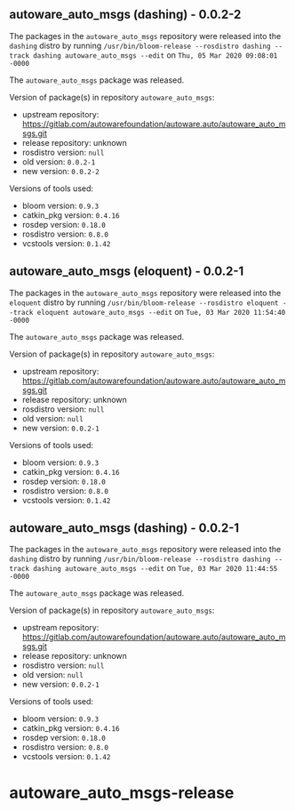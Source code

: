 ## autoware_auto_msgs (dashing) - 0.0.2-2

The packages in the `autoware_auto_msgs` repository were released into the `dashing` distro by running `/usr/bin/bloom-release --rosdistro dashing --track dashing autoware_auto_msgs --edit` on `Thu, 05 Mar 2020 09:08:01 -0000`

The `autoware_auto_msgs` package was released.

Version of package(s) in repository `autoware_auto_msgs`:

- upstream repository: https://gitlab.com/autowarefoundation/autoware.auto/autoware_auto_msgs.git
- release repository: unknown
- rosdistro version: `null`
- old version: `0.0.2-1`
- new version: `0.0.2-2`

Versions of tools used:

- bloom version: `0.9.3`
- catkin_pkg version: `0.4.16`
- rosdep version: `0.18.0`
- rosdistro version: `0.8.0`
- vcstools version: `0.1.42`


## autoware_auto_msgs (eloquent) - 0.0.2-1

The packages in the `autoware_auto_msgs` repository were released into the `eloquent` distro by running `/usr/bin/bloom-release --rosdistro eloquent --track eloquent autoware_auto_msgs --edit` on `Tue, 03 Mar 2020 11:54:40 -0000`

The `autoware_auto_msgs` package was released.

Version of package(s) in repository `autoware_auto_msgs`:

- upstream repository: https://gitlab.com/autowarefoundation/autoware.auto/autoware_auto_msgs.git
- release repository: unknown
- rosdistro version: `null`
- old version: `null`
- new version: `0.0.2-1`

Versions of tools used:

- bloom version: `0.9.3`
- catkin_pkg version: `0.4.16`
- rosdep version: `0.18.0`
- rosdistro version: `0.8.0`
- vcstools version: `0.1.42`


## autoware_auto_msgs (dashing) - 0.0.2-1

The packages in the `autoware_auto_msgs` repository were released into the `dashing` distro by running `/usr/bin/bloom-release --rosdistro dashing --track dashing autoware_auto_msgs --edit` on `Tue, 03 Mar 2020 11:44:55 -0000`

The `autoware_auto_msgs` package was released.

Version of package(s) in repository `autoware_auto_msgs`:

- upstream repository: https://gitlab.com/autowarefoundation/autoware.auto/autoware_auto_msgs.git
- release repository: unknown
- rosdistro version: `null`
- old version: `null`
- new version: `0.0.2-1`

Versions of tools used:

- bloom version: `0.9.3`
- catkin_pkg version: `0.4.16`
- rosdep version: `0.18.0`
- rosdistro version: `0.8.0`
- vcstools version: `0.1.42`


# autoware_auto_msgs-release


